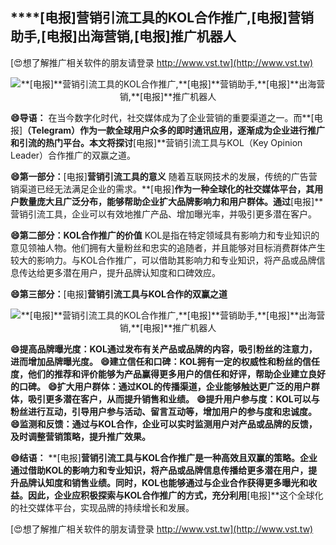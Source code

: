 ## ****[电报]**营销引流工具的KOL合作推广,**[电报]**营销助手,**[电报]**出海营销,**[电报]**推广机器人**

[😍想了解推广相关软件的朋友请登录 http://www.vst.tw](http://www.vst.tw)

 <center><img src="https://vst.tw/MP4/tuiguang/png/1.png" alt="**[电报]**营销引流工具的KOL合作推广,**[电报]**营销助手,**[电报]**出海营销,**[电报]**推广机器人"></center>

**😄导语：**
在当今数字化时代，社交媒体成为了企业营销的重要渠道之一。而**[电报]**（Telegram）作为一款全球用户众多的即时通讯应用，逐渐成为企业进行推广和引流的热门平台。本文将探讨**[电报]**营销引流工具与KOL（Key Opinion Leader）合作推广的双赢之道。

**😄第一部分：**[电报]**营销引流工具的意义**
随着互联网技术的发展，传统的广告营销渠道已经无法满足企业的需求。**[电报]**作为一种全球化的社交媒体平台，其用户数量庞大且广泛分布，能够帮助企业扩大品牌影响力和用户群体。通过**[电报]**营销引流工具，企业可以有效地推广产品、增加曝光率，并吸引更多潜在客户。

**😄第二部分：KOL合作推广的价值**
KOL是指在特定领域具有影响力和专业知识的意见领袖人物。他们拥有大量粉丝和忠实的追随者，并且能够对目标消费群体产生较大的影响力。与KOL合作推广，可以借助其影响力和专业知识，将产品或品牌信息传达给更多潜在用户，提升品牌认知度和口碑效应。

**😄第三部分：**[电报]**营销引流工具与KOL合作的双赢之道**

 <center><img src="https://vst.tw/MP4/tuiguang/png/2.png" alt="**[电报]**营销引流工具的KOL合作推广,**[电报]**营销助手,**[电报]**出海营销,**[电报]**推广机器人"></center>

**😄提高品牌曝光度：KOL通过发布有关产品或品牌的内容，吸引粉丝的注意力，进而增加品牌曝光度。**
**😄建立信任和口碑：KOL拥有一定的权威性和粉丝的信任度，他们的推荐和评价能够为产品赢得更多用户的信任和好评，帮助企业建立良好的口碑。**
**😄扩大用户群体：通过KOL的传播渠道，企业能够触达更广泛的用户群体，吸引更多潜在客户，从而提升销售和业绩。**
**😄提升用户参与度：KOL可以与粉丝进行互动，引导用户参与活动、留言互动等，增加用户的参与度和忠诚度。**
**😄监测和反馈：通过与KOL合作，企业可以实时监测用户对产品或品牌的反馈，及时调整营销策略，提升推广效果。**

**😄结语：**
**[电报]**营销引流工具与KOL合作推广是一种高效且双赢的策略。企业通过借助KOL的影响力和专业知识，将产品或品牌信息传播给更多潜在用户，提升品牌认知度和销售业绩。同时，KOL也能够通过与企业合作获得更多曝光和收益。因此，企业应积极探索与KOL合作推广的方式，充分利用**[电报]**这个全球化的社交媒体平台，实现品牌的持续增长和发展。

[😍想了解推广相关软件的朋友请登录 http://www.vst.tw](http://www.vst.tw)



